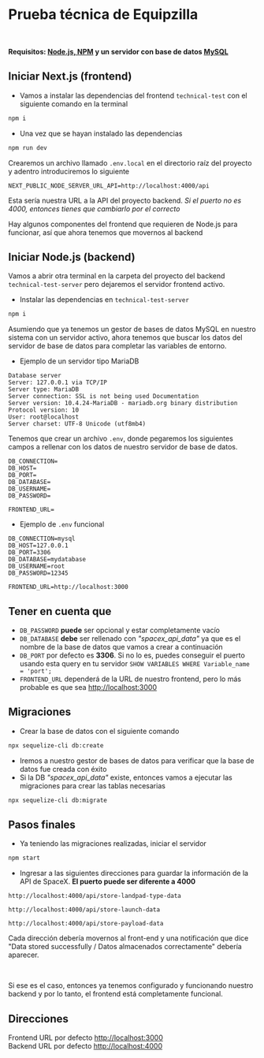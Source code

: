 # Prueba técnica de Equipzilla

</br>

**Requisitos: [Node.js, NPM](https://nodejs.org/es) y un servidor con base de datos [MySQL](https://www.apachefriends.org/es/index.html)**

## Iniciar Next.js (frontend)

* Vamos a instalar las dependencias del frontend ```technical-test``` con el siguiente comando en la terminal

```bash
npm i 
```

* Una vez que se hayan instalado las dependencias

```bash
npm run dev
```

Crearemos un archivo llamado ```.env.local``` en el directorio raíz del proyecto y adentro introduciremos lo siguiente

```.env
NEXT_PUBLIC_NODE_SERVER_URL_API=http://localhost:4000/api
```

Esta sería nuestra URL a la API del proyecto backend. *Si el puerto no es 4000, entonces tienes que cambiarlo por el correcto* </br>

Hay algunos componentes del frontend que requieren de Node.js para funcionar, así que ahora tenemos que movernos al backend

## Iniciar Node.js (backend)

Vamos a abrir otra terminal en la carpeta del proyecto del backend ```technical-test-server``` pero dejaremos el servidor frontend activo.

* Instalar las dependencias en ```technical-test-server```

```bash
npm i
```

Asumiendo que ya tenemos un gestor de bases de datos MySQL en nuestro sistema con un servidor activo, ahora tenemos que buscar los datos del servidor de base de datos para completar las variables de entorno.</br>

* Ejemplo de un servidor tipo MariaDB

``` .env
Database server
Server: 127.0.0.1 via TCP/IP
Server type: MariaDB
Server connection: SSL is not being used Documentation
Server version: 10.4.24-MariaDB - mariadb.org binary distribution
Protocol version: 10
User: root@localhost
Server charset: UTF-8 Unicode (utf8mb4)
```

Tenemos que crear un archivo ```.env```, donde pegaremos los siguientes campos a rellenar con los datos de nuestro servidor de base de datos.

``` .env
DB_CONNECTION=
DB_HOST=
DB_PORT=
DB_DATABASE=
DB_USERNAME=
DB_PASSWORD=

FRONTEND_URL=
```

* Ejemplo de ```.env``` funcional

``` .env
DB_CONNECTION=mysql
DB_HOST=127.0.0.1
DB_PORT=3306
DB_DATABASE=mydatabase
DB_USERNAME=root
DB_PASSWORD=12345

FRONTEND_URL=http://localhost:3000
```

## Tener en cuenta que

* ```DB_PASSWORD``` **puede** ser opcional y estar completamente vacío </br>
* ```DB_DATABASE``` **debe** ser rellenado con *"spacex_api_data"* ya que es el nombre de la base de datos que vamos a crear a continuación
* ```DB_PORT``` por defecto es **3306**. Si no lo es, puedes conseguir el puerto usando esta query en tu servidor  ```SHOW VARIABLES WHERE Variable_name = 'port';```
* ```FRONTEND_URL``` dependerá de la URL de nuestro frontend, pero lo más probable es que sea <http://localhost:3000>

## Migraciones

* Crear la base de datos con el siguiente comando

```bash
npx sequelize-cli db:create    
```

* Iremos a nuestro gestor de bases de datos para verificar que la base de datos fue creada con éxito
* Si la DB *"spacex_api_data"* existe, entonces vamos a ejecutar las migraciones para crear las tablas necesarias

```bash
npx sequelize-cli db:migrate    
```

## Pasos finales

* Ya teniendo las migraciones realizadas, iniciar el servidor

```bash
npm start
```

* Ingresar a las siguientes direcciones para guardar la información de la API de SpaceX. **El puerto puede ser diferente a 4000**

``` url
http://localhost:4000/api/store-landpad-type-data
```

``` url
http://localhost:4000/api/store-launch-data
```

``` url
http://localhost:4000/api/store-payload-data
```

Cada dirección debería movernos al front-end y una notificación que dice "Data stored successfully / Datos almacenados correctamente" debería aparecer.

</br>

Si ese es el caso, entonces ya tenemos configurado y funcionando nuestro backend y por lo tanto, el frontend está completamente funcional.

## Direcciones

Frontend URL por defecto [http://localhost:3000](http://localhost:3000)</br>
Backend URL por defecto [http://localhost:4000](http://localhost:4000)
